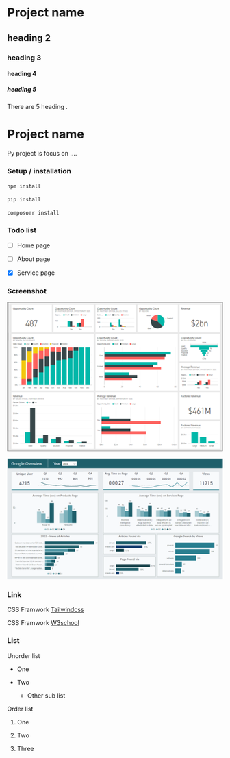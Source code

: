 # Project name
## heading 2
### heading 3
#### heading 4
##### heading 5

There are 5 heading .

# Project name
Py project is focus on ....
### Setup / installation

`npm install`

`pip install`

`composoer install`

### Todo list

- [ ] Home page

- [ ] About page

- [X] Service page



### Screenshot

![Dashboard](Dashboard.png)

![eykban](image.png)


### Link

CSS Framwork [Tailwindcss](https://tailwindcss.com/)

CSS Framwork [W3school](https://www.w3schools.com/html/)

### List
Unorder list

- One

- Two

    - Other sub list

Order list

1. One

2. Two

3. Three